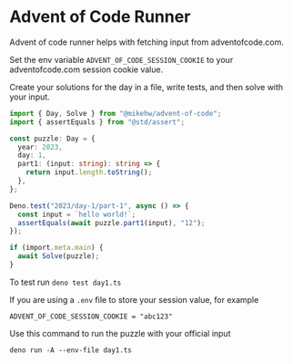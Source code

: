 # Advent of Code Runner

Advent of code runner helps with fetching input from adventofcode.com.

Set the env variable `ADVENT_OF_CODE_SESSION_COOKIE` to your adventofcode.com
session cookie value.

Create your solutions for the day in a file, write tests, and then solve with
your input.

```ts
import { Day, Solve } from "@mikehw/advent-of-code";
import { assertEquals } from "@std/assert";

const puzzle: Day = {
  year: 2023,
  day: 1,
  part1: (input: string): string => {
    return input.length.toString();
  },
};

Deno.test("2023/day-1/part-1", async () => {
  const input = `hello world!`;
  assertEquals(await puzzle.part1(input), "12");
});

if (import.meta.main) {
  await Solve(puzzle);
}
```

To test run `deno test day1.ts`

If you are using a `.env` file to store your session value, for example

```
ADVENT_OF_CODE_SESSION_COOKIE = "abc123"
```

Use this command to run the puzzle with your official input

`deno run -A --env-file day1.ts`
